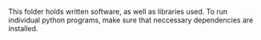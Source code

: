 This folder holds written software, as well as libraries used. To run individual python programs, make sure that neccessary dependencies are installed.
